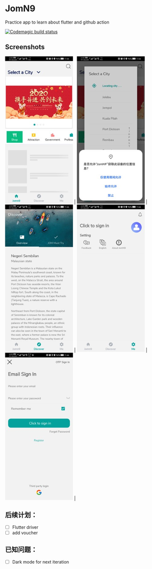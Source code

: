 # JomN9
Practice app to learn about flutter and github action

[![Codemagic build status](https://api.codemagic.io/apps/5e1eaa230dabbd0011196b9f/5e1eaa230dabbd0011196b9e/status_badge.svg)](https://codemagic.io/apps/5e1eaa230dabbd0011196b9f/5e1eaa230dabbd0011196b9e/latest_build)

## Screenshots
![Alt text](/prev1.jpg) | ![](/prev2.jpg)    |  ![](prev3.jpg)    | ![](prev4.jpg)   |  ![](prev5.jpg)   |

## 后续计划：

- [ ] Flutter driver
- [ ] add voucher

## 已知问题：

- [ ] Dark mode for next iteration
